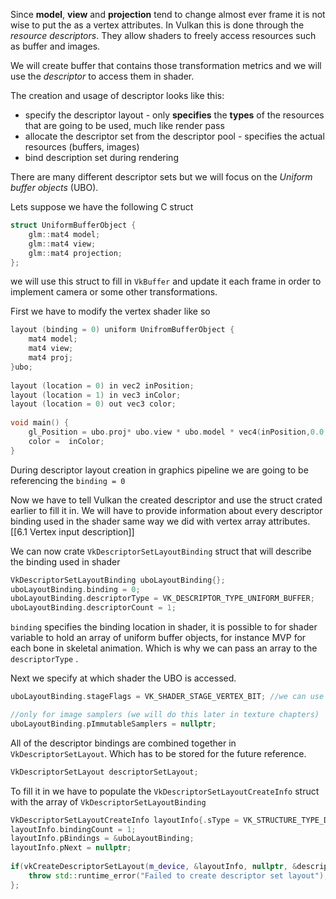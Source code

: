 Since **model**, **view** and **projection** tend to change almost ever frame it is not wise to put the as a vertex attributes. In Vulkan this is done through the *resource descriptors*. They allow shaders to freely access resources such as buffer and images.

We will create buffer that contains those transformation metrics and we will use the *descriptor* to access them in shader. 

The creation and usage of descriptor looks like this:
- specify the descriptor layout - only **specifies** the **types** of the resources that are going to be used, much like render pass 
- allocate the descriptor set from the descriptor pool - specifies the actual resources (buffers, images)
- bind description set during rendering 

There are many different descriptor sets but we will focus on the *Uniform buffer objects* (UBO).

Lets suppose we have the following C struct 
```c++
struct UniformBufferObject {  
    glm::mat4 model;  
    glm::mat4 view;  
    glm::mat4 projection;  
};
```

we will use this struct to fill in `VkBuffer` and update it each frame in order to implement camera or some other transformations.

First we have to modify the vertex shader like so

```c++
layout (binding = 0) uniform UnifromBufferObject {  
    mat4 model;  
    mat4 view;  
    mat4 proj;  
}ubo;  
      
layout (location = 0) in vec2 inPosition;  
layout (location = 1) in vec3 inColor;  
layout (location = 0) out vec3 color;  
  
void main() {  
    gl_Position = ubo.proj* ubo.view * ubo.model * vec4(inPosition,0.0,1.0);  
    color =  inColor;  
}
```

During descriptor layout creation in graphics pipeline we are going to be referencing the `binding = 0`

Now we have to tell Vulkan the created descriptor and use the struct crated earlier to fill it in. We will have to provide information about every descriptor binding used in the shader same way we did with vertex array attributes. [[6.1 Vertex input description]]

We can now crate `VkDescriptorSetLayoutBinding` struct that will describe the binding used in shader 

```c++
VkDescriptorSetLayoutBinding uboLayoutBinding{};  
uboLayoutBinding.binding = 0;  
uboLayoutBinding.descriptorType = VK_DESCRIPTOR_TYPE_UNIFORM_BUFFER;  
uboLayoutBinding.descriptorCount = 1;
```

`binding` specifies the binding location in shader, it is possible to for shader variable to hold an array of uniform buffer objects, for instance MVP for each bone in skeletal animation. Which is why we can pass an array to the `descriptorType` .

Next we specify at which shader the UBO is accessed. 

```c++
uboLayoutBinding.stageFlags = VK_SHADER_STAGE_VERTEX_BIT; //we can use the VK_SHADER_STAGE_ALL to specify all saders

//only for image samplers (we will do this later in texture chapters)
uboLayoutBinding.pImmutableSamplers = nullptr;
```

All of the descriptor bindings are combined together in `VkDescriptorSetLayout`. Which has to be stored for the future reference.

```c++
VkDescriptorSetLayout descriptorSetLayout;
```

To fill it in we have to populate the `VkDescriptorSetLayoutCreateInfo` struct with the array of `VkDescriptorSetLayoutBinding`

```c++
VkDescriptorSetLayoutCreateInfo layoutInfo{.sType = VK_STRUCTURE_TYPE_DESCRIPTOR_SET_LAYOUT_CREATE_INFO};  
layoutInfo.bindingCount = 1;  
layoutInfo.pBindings = &uboLayoutBinding;  
layoutInfo.pNext = nullptr;  
  
if(vkCreateDescriptorSetLayout(m_device, &layoutInfo, nullptr, &descriptorSetLayout) != VK_SUCCESS) {  
    throw std::runtime_error("Failed to create descriptor set layout");  
};
```

